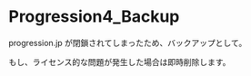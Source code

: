 Progression4_Backup
===================

progression.jp が閉鎖されてしまったため、バックアップとして。

もし、ライセンス的な問題が発生した場合は即時削除します。
